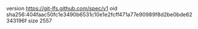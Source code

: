 version https://git-lfs.github.com/spec/v1
oid sha256:404faac50fc1e3490b6531c10e1e2fcff471a77e90989f8d2be0bde62343196f
size 2557
